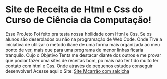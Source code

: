 # Site de Receita de Html e Css do Curso de Ciência da Computação!
 Esse ProJeto Foi feito pra testa nossa hbilidade com Html e Css, Se os alunos são deserolados ou não na programação de Web Code. Onde Tive a iniciativa de utilizar o metodo iliane de uma forma mais organizada ao meu ponto de ver, mais que para uma programa de menor linhas ficaria tranquilo. Cujo o Objetivo Tenta me destacar diante dos outros e me provar que podiar fazer uma sites de receitas bom, po mais não ter tido muito ter contato com html e Css. Onde através de pequenos estudos conseguir desenvolver!
Acesse aqui o Site: <a href="https://anisiodiogo.github.io/HtmlReceita/" target="_blank">Site Mcarrão com salcicha</a>
